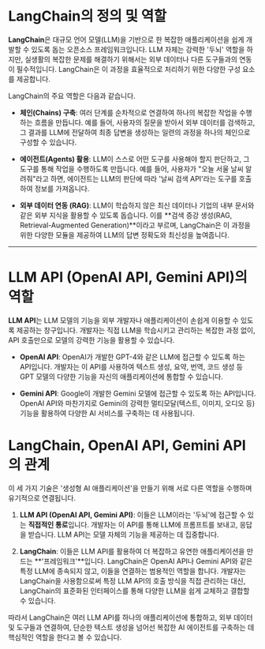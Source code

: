 
# LangChain의 정의 및 역할

**LangChain**은 대규모 언어 모델(LLM)을 기반으로 한 복잡한 애플리케이션을 쉽게 개발할 수 있도록 돕는 오픈소스 프레임워크입니다. LLM 자체는 강력한 '두뇌' 역할을 하지만, 실생활의 복잡한 문제를 해결하기 위해서는 외부 데이터나 다른 도구들과의 연동이 필수적입니다. LangChain은 이 과정을 효율적으로 처리하기 위한 다양한 구성 요소를 제공합니다.

LangChain의 주요 역할은 다음과 같습니다.

- **체인(Chains) 구축**: 여러 단계를 순차적으로 연결하여 하나의 복잡한 작업을 수행하는 흐름을 만듭니다. 예를 들어, 사용자의 질문을 받아서 외부 데이터를 검색하고, 그 결과를 LLM에 전달하여 최종 답변을 생성하는 일련의 과정을 하나의 체인으로 구성할 수 있습니다.
    
- **에이전트(Agents) 활용**: LLM이 스스로 어떤 도구를 사용해야 할지 판단하고, 그 도구를 통해 작업을 수행하도록 만듭니다. 예를 들어, 사용자가 "오늘 서울 날씨 알려줘"라고 하면, 에이전트는 LLM의 판단에 따라 '날씨 검색 API'라는 도구를 호출하여 정보를 가져옵니다.
    
- **외부 데이터 연동 (RAG)**: LLM이 학습하지 않은 최신 데이터나 기업의 내부 문서와 같은 외부 지식을 활용할 수 있도록 돕습니다. 이를 **검색 증강 생성(RAG, Retrieval-Augmented Generation)**이라고 부르며, LangChain은 이 과정을 위한 다양한 모듈을 제공하여 LLM의 답변 정확도와 최신성을 높여줍니다.
    

---

# LLM API (OpenAI API, Gemini API)의 역할

**LLM API**는 LLM 모델의 기능을 외부 개발자나 애플리케이션이 손쉽게 이용할 수 있도록 제공하는 창구입니다. 개발자는 직접 LLM을 학습시키고 관리하는 복잡한 과정 없이, API 호출만으로 모델의 강력한 기능을 활용할 수 있습니다.

- **OpenAI API**: OpenAI가 개발한 GPT-4와 같은 LLM에 접근할 수 있도록 하는 API입니다. 개발자는 이 API를 사용하여 텍스트 생성, 요약, 번역, 코드 생성 등 GPT 모델의 다양한 기능을 자신의 애플리케이션에 통합할 수 있습니다.
    
- **Gemini API**: Google이 개발한 Gemini 모델에 접근할 수 있도록 하는 API입니다. OpenAI API와 마찬가지로 Gemini의 강력한 멀티모달(텍스트, 이미지, 오디오 등) 기능을 활용하여 다양한 AI 서비스를 구축하는 데 사용됩니다.
    

# LangChain, OpenAI API, Gemini API의 관계

이 세 가지 기술은 '생성형 AI 애플리케이션'을 만들기 위해 서로 다른 역할을 수행하며 유기적으로 연결됩니다.

1. **LLM API (OpenAI API, Gemini API)**: 이들은 LLM이라는 '두뇌'에 접근할 수 있는 **직접적인 통로**입니다. 개발자는 이 API를 통해 LLM에 프롬프트를 보내고, 응답을 받습니다. LLM API는 모델 자체의 기능을 제공하는 데 집중합니다.
    
2. **LangChain**: 이들은 LLM API를 활용하여 더 복잡하고 유연한 애플리케이션을 만드는 **'프레임워크'**입니다. LangChain은 OpenAI API나 Gemini API와 같은 특정 LLM에 종속되지 않고, 이들을 연결하는 범용적인 역할을 합니다. 개발자는 LangChain을 사용함으로써 특정 LLM API의 호출 방식을 직접 관리하는 대신, LangChain의 표준화된 인터페이스를 통해 다양한 LLM을 쉽게 교체하고 결합할 수 있습니다.
    

따라서 LangChain은 여러 LLM API를 하나의 애플리케이션에 통합하고, 외부 데이터 및 도구들과 연결하여, 단순한 텍스트 생성을 넘어선 복잡한 AI 에이전트를 구축하는 데 핵심적인 역할을 한다고 볼 수 있습니다.
